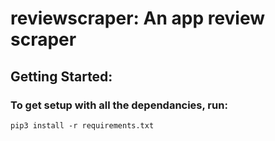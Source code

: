 # reviewscraper: An app review scraper 
## Getting Started:
### To get setup with all the dependancies, run:
    pip3 install -r requirements.txt